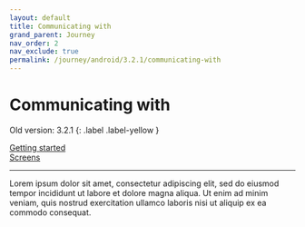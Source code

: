 ```yaml
---
layout: default
title: Communicating with
grand_parent: Journey
nav_order: 2
nav_exclude: true
permalink: /journey/android/3.2.1/communicating-with
---
```


# Communicating with

Old version: 3.2.1
{: .label .label-yellow }

[Getting started](/navitia_sdk_docs/journey/android/3.2.1/getting-started)<br>
[Screens](/navitia_sdk_docs/journey/android/3.2.1/screens)

---

Lorem ipsum dolor sit amet, consectetur adipiscing elit, sed do eiusmod tempor incididunt ut labore et dolore magna aliqua. Ut enim ad minim veniam, quis nostrud exercitation ullamco laboris nisi ut aliquip ex ea commodo consequat.